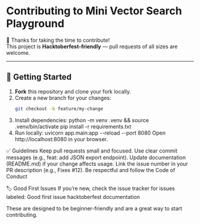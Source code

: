 # Contributing to Mini Vector Search Playground

🎉 Thanks for taking the time to contribute!  
This project is **Hacktoberfest-friendly** — pull requests of all sizes are welcome.

---

## 🚀 Getting Started

1. **Fork** this repository and clone your fork locally.
2. Create a new branch for your changes:
   ```bash
   git checkout -b feature/my-change
3. Install dependencies:
python -m venv .venv && source .venv/bin/activate
pip install -r requirements.txt
4. Run locally:
uvicorn app.main:app --reload --port 8080
Open http://localhost:8080 in your browser.

✅ Guidelines
Keep pull requests small and focused.
Use clear commit messages (e.g., feat: add JSON export endpoint).
Update documentation (README.md) if your change affects usage.
Link the issue number in your PR description (e.g., Fixes #12).
Be respectful and follow the Code of Conduct

🏷 Good First Issues
If you’re new, check the issue tracker
for issues labeled:
Good first issue
hacktoberfest
documentation

These are designed to be beginner-friendly and are a great way to start contributing.
